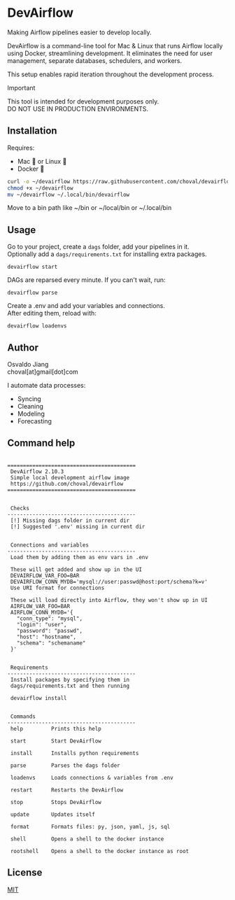 # DevAirflow

Making Airflow pipelines easier to develop locally.

DevAirflow is a command-line tool for Mac & Linux that runs Airflow locally using Docker, streamlining development. It eliminates the need for user management, separate databases, schedulers, and workers.

This setup enables rapid iteration throughout the development process.

> [!IMPORTANT]  
> This tool is intended for development purposes only.  
> DO NOT USE IN PRODUCTION ENVIRONMENTS.

## Installation

Requires:

- Mac 🍎 or Linux 🐧
- Docker 🐳

```sh
curl -o ~/devairflow https://raw.githubusercontent.com/choval/devairflow/master/devairflow
chmod +x ~/devairflow
mv ~/devairflow ~/.local/bin/devairflow
```

Move to a bin path like ~/bin or ~/local/bin or ~/.local/bin

## Usage


Go to your project, create a `dags` folder, add your pipelines in it.  
Optionally add a `dags/requirements.txt` for installing extra packages.

```
devairflow start
```

DAGs are reparsed every minute. If you can't wait, run:

```
devairflow parse
```

Create a .env and add your variables and connections.  
After editing them, reload with:

```
devairflow loadenvs
```

## Author

Osvaldo Jiang  
choval[at]gmail[dot]com

I automate data processes:

- Syncing
- Cleaning
- Modeling
- Forecasting


## Command help

```

=========================================
 DevAirflow 2.10.3
 Simple local development airflow image
 https://github.com/choval/devairflow
=========================================


 Checks
-----------------------------------------
 [!] Missing dags folder in current dir
 [!] Suggested '.env' missing in current dir


 Connections and variables
-----------------------------------------
 Load them by adding them as env vars in .env

 These will get added and show up in the UI
 DEVAIRFLOW_VAR_FOO=BAR
 DEVAIRFLOW_CONN_MYDB='mysql://user:passwd@host:port/schema?k=v'
 Use URI format for connections

 These will load directly into Airflow, they won't show up in UI
 AIRFLOW_VAR_FOO=BAR
 AIRFLOW_CONN_MYDB='{
   "conn_type": "mysql",
   "login": "user",
   "password": "passwd",
   "host": "hostname",
   "schema": "schemaname"
 }'


 Requirements
-----------------------------------------
 Install packages by specifying them in
 dags/requirements.txt and then running

 devairflow install


 Commands
-----------------------------------------
 help         Prints this help

 start        Start DevAirflow

 install      Installs python requirements

 parse        Parses the dags folder

 loadenvs     Loads connections & variables from .env

 restart      Restarts the DevAirflow

 stop         Stops DevAirflow

 update       Updates itself

 format       Formats files: py, json, yaml, js, sql

 shell        Opens a shell to the docker instance

 rootshell    Opens a shell to the docker instance as root

```

## License

[MIT](./LICENSE)

